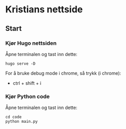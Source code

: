 # Kristians nettside

## Start

### Kjør Hugo nettsiden
Åpne terminalen og tast inn dette:
```
hugo serve -D
```

For å bruke debug mode i chrome, så trykk (i chrome):
- ctrl + shift + i 

### Kjør Python code
Åpne terminalen og tast inn dette:
```
cd code
python main.py
```

